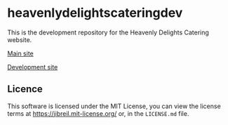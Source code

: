 # heavenlydelightscateringdev
This is the development repository for the Heavenly Delights Catering website.

[Main site](https://www.heavenlydelightscatering.com.au/)

[Development site](https://jibreil.xyz/heavenlydelightscateringdev/)

## Licence

This software is licensed under the MIT License, you can view the license terms at https://jibreil.mit-license.org/ or, in the `LICENSE.md` file.
